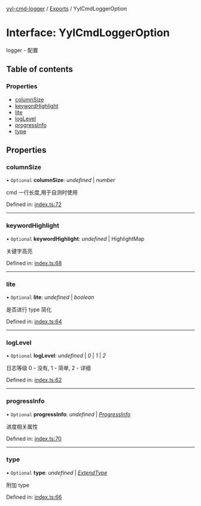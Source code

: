 [yyl-cmd-logger](../README.md) / [Exports](../modules.md) / YylCmdLoggerOption

# Interface: YylCmdLoggerOption

logger - 配置

## Table of contents

### Properties

- [columnSize](yylcmdloggeroption.md#columnsize)
- [keywordHighlight](yylcmdloggeroption.md#keywordhighlight)
- [lite](yylcmdloggeroption.md#lite)
- [logLevel](yylcmdloggeroption.md#loglevel)
- [progressInfo](yylcmdloggeroption.md#progressinfo)
- [type](yylcmdloggeroption.md#type)

## Properties

### columnSize

• `Optional` **columnSize**: *undefined* \| *number*

cmd 一行长度,用于自测时使用

Defined in: [index.ts:72](https://github.com/jackness1208/yyl-cmd-logger/blob/a173a3f/src/index.ts#L72)

___

### keywordHighlight

• `Optional` **keywordHighlight**: *undefined* \| HighlightMap

关键字高亮

Defined in: [index.ts:68](https://github.com/jackness1208/yyl-cmd-logger/blob/a173a3f/src/index.ts#L68)

___

### lite

• `Optional` **lite**: *undefined* \| *boolean*

是否进行 type 简化

Defined in: [index.ts:64](https://github.com/jackness1208/yyl-cmd-logger/blob/a173a3f/src/index.ts#L64)

___

### logLevel

• `Optional` **logLevel**: *undefined* \| *0* \| *1* \| *2*

日志等级 0 - 没有, 1 - 简单, 2 - 详细

Defined in: [index.ts:62](https://github.com/jackness1208/yyl-cmd-logger/blob/a173a3f/src/index.ts#L62)

___

### progressInfo

• `Optional` **progressInfo**: *undefined* \| [*ProgressInfo*](progressinfo.md)

进度相关属性

Defined in: [index.ts:70](https://github.com/jackness1208/yyl-cmd-logger/blob/a173a3f/src/index.ts#L70)

___

### type

• `Optional` **type**: *undefined* \| [*ExtendType*](extendtype.md)

附加 type

Defined in: [index.ts:66](https://github.com/jackness1208/yyl-cmd-logger/blob/a173a3f/src/index.ts#L66)
